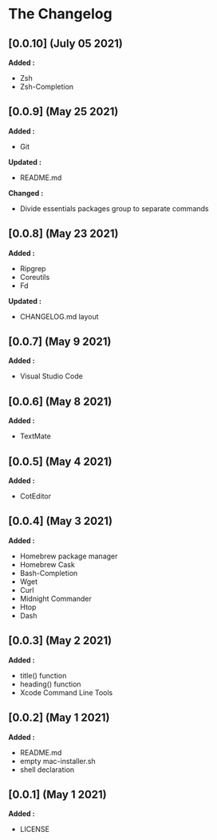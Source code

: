# The Changelog

## [0.0.10] (July 05 2021)

**Added :**

- Zsh
- Zsh-Completion

## [0.0.9] (May 25 2021)

**Added :**

- Git

**Updated :**

- README.md

**Changed :**

- Divide essentials packages group to separate commands

## [0.0.8] (May 23 2021)

**Added :**

- Ripgrep
- Coreutils
- Fd

**Updated :**

- CHANGELOG.md layout

## [0.0.7] (May 9 2021)

**Added :**

- Visual Studio Code

## [0.0.6] (May 8 2021)

**Added :**

- TextMate

## [0.0.5] (May 4 2021)

**Added :**

- CotEditor

## [0.0.4] (May 3 2021)

**Added :**

- Homebrew package manager
- Homebrew Cask
- Bash-Completion
- Wget
- Curl
- Midnight Commander
- Htop
- Dash

## [0.0.3] (May 2 2021)

**Added :**

- title() function
- heading() function
- Xcode Command Line Tools

## [0.0.2] (May 1 2021)

**Added :**

- README.md
- empty mac-installer.sh
- shell declaration

## [0.0.1] (May 1 2021)

**Added :**

- LICENSE
